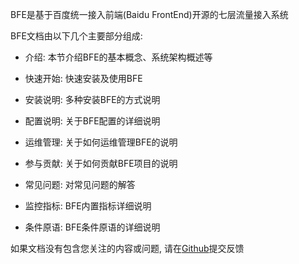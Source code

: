 BFE是基于百度统一接入前端(Baidu FrontEnd)开源的七层流量接入系统

BFE文档由以下几个主要部分组成:

* 介绍: 本节介绍BFE的基本概念、系统架构概述等

* 快速开始: 快速安装及使用BFE

* 安装说明: 多种安装BFE的方式说明

* 配置说明: 关于BFE配置的详细说明

* 运维管理: 关于如何运维管理BFE的说明

* 参与贡献: 关于如何贡献BFE项目的说明

* 常见问题: 对常见问题的解答

* 监控指标: BFE内置指标详细说明

* 条件原语: BFE条件原语的详细说明


如果文档没有包含您关注的内容或问题, 请在[Github](https://github.com/bfenetworks/bfe/issues)提交反馈
